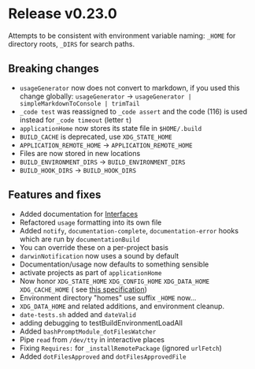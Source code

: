# Release v0.23.0

Attempts to be consistent with environment variable naming: `_HOME` for directory roots, `_DIRS` for search paths.

## Breaking changes

- `usageGenerator` now does not convert to markdown, if you used this change globally: `usageGenerator` ->
  `usageGenerator | simpleMarkdownToConsole | trimTail`
- `_code test` was reassigned to `_code assert` and the code (116) is used instead for `_code timeout` (letter `t`)
- `applicationHome` now stores its state file in `$HOME/.build`
- `BUILD_CACHE` is deprecated, use `XDG_STATE_HOME`
- `APPLICATION_REMOTE_HOME` -> `APPLICATION_REMOTE_HOME`
- Files are now stored in new locations
- `BUILD_ENVIRONMENT_DIRS` -> `BUILD_ENVIRONMENT_DIRS`
- `BUILD_HOOK_DIRS` -> `BUILD_HOOK_DIRS`

## Features and fixes

- Added documentation for [Interfaces](https://www.github.com/zesk/build/docs/tools/interface.md)
- Refactored `usage` formatting into its own file
- Added `notify`, `documentation-complete`, `documentation-error` hooks which are run by `documentationBuild`
- You can override these on a per-project basis
- `darwinNotification` now uses a sound by default
- Documentation/usage now defaults to something sensible
- activate projects as part of `applicationHome`
- Now honor `XDG_STATE_HOME` `XDG_CONFIG_HOME` `XDG_DATA_HOME` `XDG_CACHE_HOME` (
  see [this specification](https://specifications.freedesktop.org/basedir-spec/latest/))
- Environment directory "homes" use suffix `_HOME` now...
- `XDG_DATA_HOME` and related additions, and environment cleanup.
- `date-tests.sh` added and `dateValid`
- adding debugging to testBuildEnvironmentLoadAll
- Added `bashPromptModule_dotFilesWatcher`
- Pipe `read` from `/dev/tty` in interactive places
- Fixing `Requires:` for `_installRemotePackage` (ignored `urlFetch`)
- Added `dotFilesApproved` and `dotFilesApprovedFile`
